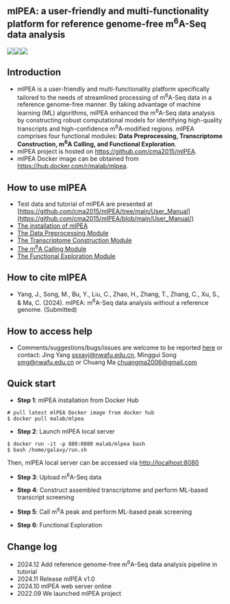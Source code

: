 ## mlPEA: a user-friendly and multi-functionality platform for reference genome-free m<sup>6</sup>A-Seq data analysis

<a href="https://hub.docker.com/r/malab/mlpea" target="_blank"><img src="https://img.shields.io/badge/Docker_image-ready-red.svg" target="_blank"></a><a href="https://hub.docker.com/r/malab/mlpea" target="_blank"><img src="https://img.shields.io/docker/pulls/malab/mlpea"></a><a href="https://github.com/cma2015/mlPEA" target="_blank"><img src="https://img.shields.io/badge/Source%20codes-support-blue"></a>

## Introduction
- mlPEA is a user-friendly and multi-functionality platform specifically tailored to the needs of streamlined processing of m<sup>6</sup>A-Seq data in a reference genome-free manner. By taking advantage of machine learning (ML) algorithms, mlPEA enhanced the m<sup>6</sup>A-Seq data analysis by constructing robust computational models for identifying high-quality transcripts and high-confidence m<sup>6</sup>A-modified regions. mlPEA comprises four functional modules: **Data Preprocessing, Transcriptome Construction, m<sup>6</sup>A Calling, and Functional Exploration**. 
- mlPEA project is hosted on https://github.com/cma2015/mlPEA.
- mlPEA Docker image can be obtained from https://hub.docker.com/r/malab/mlpea.

## How to use mlPEA
- Test data and tutorial of mlPEA are presented at [https://github.com/cma2015/mlPEA/tree/main/User_Manual](https://github.com/cma2015/mlPEA/blob/main/User_Manual/)
- [The installation of mlPEA](https://github.com/cma2015/mlPEA/blob/main/User_Manual/tutorial/00_Installation.md)
- [The Data Preprocessing Module](https://github.com/cma2015/mlPEA/blob/main/User_Manual/01_Data_Preprocessing_Module.md)
- [The Transcriptome Construction Module](https://github.com/cma2015/mlPEA/blob/main/User_Manual//02_Transcriptome_Construction_Module.md)
- [The m<sup>6</sup>A Calling Module](https://github.com/cma2015/mlPEA/blob/main/User_Manual/03_m6A_Calling_Module.md)
- [The Functional Exploration Module](https://github.com/cma2015/mlPEA/blob/main/User_Manual/04_Functional_Exploration_Module.md)

## How to cite mlPEA
- Yang, J., Song, M., Bu, Y., Liu, C., Zhao, H., Zhang, T., Zhang, C., Xu, S., & Ma, C. (2024). mlPEA:  m<sup>6</sup>A-Seq data analysis without a reference genome. (Submitted)

## How to access help
* Comments/suggestions/bugs/issues are welcome to be reported [here](https://github.com/cma2015/mlPEA/issues) or contact: Jing Yang sxxayj@nwafu.edu.cn, Minggui Song smg@nwafu.edu.cn or Chuang Ma chuangma2006@gmail.com

## Quick start

- **Step 1**: mlPEA installation from Docker Hub

```
# pull latest mlPEA Docker image from docker hub
$ docker pull malab/mlpea
```

- **Step 2**: Launch mlPEA local server

```
$ docker run -it -p 880:8080 malab/mlpea bash
$ bash /home/galaxy/run.sh
```

Then, mlPEA local server can be accessed via [http://localhost:8080](http://localhost:8080/)

- **Step 3**: Upload m<sup>6</sup>A-Seq data


- **Step 4**: Construct assembled transcriptome and perform ML-based transcript screening

- **Step 5**: Call m<sup>6</sup>A peak and perform ML-based peak screening

- **Step 6**: Functional Exploration


## Change log
- 2024.12 Add reference genome-free m<sup>6</sup>A-Seq data analysis pipeline in tutorial
- 2024.11 Release mlPEA v1.0
- 2024.10 mlPEA web server online
- 2022.09 We launched mlPEA project
